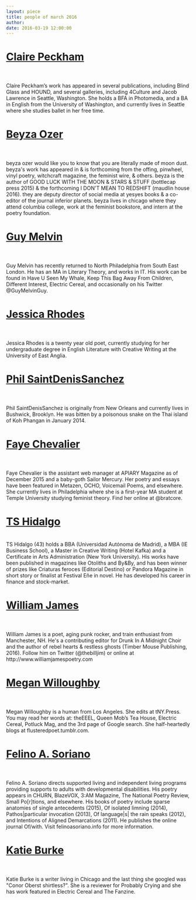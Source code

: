 ```yaml
---
layout: piece
title: people of march 2016
author:
date: 2016-03-19 12:00:00
---
```

<p><h1><a href="/march2016/1.html">Claire Peckham</a></h1></br></br>​Claire Peckham’s work has appeared in several publications, including Blind Glass and HOUND, and several galleries, including 4Culture and Jacob Lawrence in Seattle, Washington. She holds a BFA in Photomedia, and a BA in English from the University of Washington, and currently lives in Seattle where she studies ballet in her free time.</p>
<p><h1><a href="/march2016/2.html">Beyza Ozer</a></h1></br></br>beyza ozer would like you to know that you are literally made of moon dust. beyza's work has appeared in &amp; is forthcoming from the offing, pinwheel, vinyl poetry, witchcraft magazine, the feminist wire, &amp; others. beyza is the author of GOOD LUCK WITH THE MOON &amp; STARS &amp; STUFF (bottlecap press 2015) &amp; the forthcoming I DON'T MEAN TO REDSHIFT (maudlin house 2016). they are deputy director of social media at yesyes books &amp; a co-editor of the journal inferior planets. beyza lives in chicago where they attend columbia college, work at the feminist bookstore, and intern at the poetry foundation.</p>
<p><h1><a href="/march2016/3.html">Guy Melvin</a></h1></br></br>Guy Melvin has recently returned to North Philadelphia from South East London. He has an MA in Literary Theory, and works in IT. His work can be found in Have U Seen My Whale, Keep This Bag Away From Children, Different Interest, Electric Cereal, and occasionally on his Twitter @GuyMelvinGuy.</p>
<p><h1><a href="/march2016/4.html">Jessica Rhodes</a></h1></br></br>Jessica Rhodes is a twenty year old poet, currently studying for her undergraduate degree in English Literature with Creative Writing at the University of East Anglia.</p>
<p><h1><a href="/march2016/5.html">Phil SaintDenisSanchez</a></h1></br></br>Phil SaintDenisSanchez is originally from New Orleans and currently lives in Bushwick, Brooklyn. He was bitten by a poisonous snake on the Thai island of Koh Phangan in January 2014.</p>
<p><h1><a href="/march2016/6.html">Faye Chevalier</a></h1></br></br>Faye Chevalier is the assistant web manager at APIARY Magazine as of December 2015 and a baby-goth Sailor Mercury. Her poetry and essays have been featured in Metazen, OCHO, Voicemail Poems, and elsewhere. She currently lives in Philadelphia where she is a first-year MA student at Temple University studying feminist theory. Find her online at @bratcore. </p>
<p><h1><a href="/march2016/7.html">TS Hidalgo</a></h1><br>TS Hidalgo (43) holds a BBA (Universidad Autónoma de Madrid), a MBA (IE Business School), a Master in Creative Writing (Hotel Kafka) and a Certificate in Arts Administration (New York University). His works have been published in magazines like Otoliths and By&amp;By, and has been winner of prizes like Criaturas feroces (Editorial Destino) or Pandora Magazine in short story or finalist at Festival Eñe in novel. He has developed his career in finance and stock-market.</p>
<p><h1><a href="/march2016/8.html">William James</a></h1></br></br>William James is a poet, aging punk rocker, and train enthusiast from Manchester, NH. He's a contributing editor for Drunk In A Midnight Choir and the author of rebel hearts &amp; restless ghosts (Timber Mouse Publishing, 2016). Follow him on Twitter (@thebilljim) or online at http://www.williamjamespoetry.com</p>
<p><h1><a href="/march2016/9.html">Megan Willoughby</a></h1></br></br>Megan Willoughby is a human from Los Angeles. She edits at tNY.Press. You may read her words at: theEEEL, Queen Mob’s Tea House, Electric Cereal, Potluck Mag, and the 3rd page of Google search. She half-heartedly blogs at flusteredpoet.tumblr.com. </p>
<p><h1><a href="/march2016/10.html">Felino A. Soriano</a></h1></br></br>Felino A. Soriano directs supported living and independent living programs providing supports to adults with developmental disabilities.  His poetry appears in CHURN, BlazeVOX, 3:AM Magazine, The National Poetry Review, Small Po[r]tions, and elsewhere.  His books of poetry include sparse anatomies of single antecedents (2015), Of isolated limning (2014), Pathos|particular invocation (2013), Of language|s| the rain speaks (2012), and Intentions of Aligned Demarcations (2011).  He publishes the online journal Of/with.  Visit felinoasoriano.info for more information. </p>
<p><h1><a href="/march2016/11.html">Katie Burke</a></h1></br></br>Katie Burke is a writer living in Chicago and the last thing she googled was "Conor Oberst shirtless?". She is a reviewer for Probably Crying and she has work featured in Electric Cereal and The Fanzine. </p>